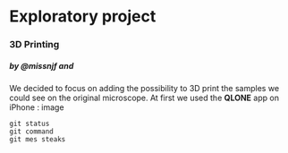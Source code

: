 # Exploratory project
  ### 3D Printing
   ##### by @missnjf and 

We decided to focus on adding the possibility to 3D print the samples we could see on the original microscope. 
At first we used the **QLONE** app on iPhone :
image
```
git status
git command
git mes steaks
```
